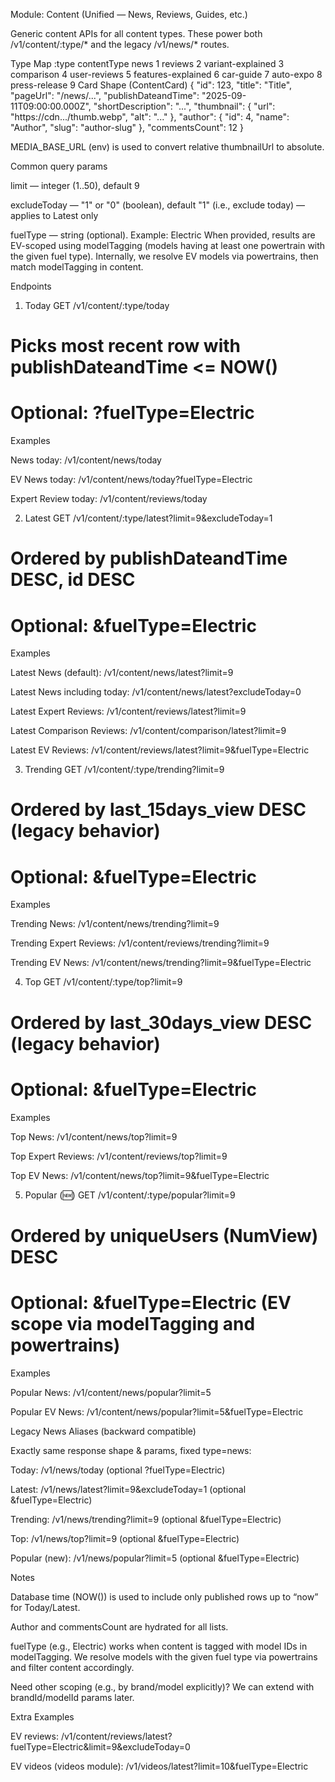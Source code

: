 Module: Content (Unified — News, Reviews, Guides, etc.)

Generic content APIs for all content types. These power both /v1/content/:type/* and the legacy /v1/news/* routes.

Type Map
:type	contentType
news	1
reviews	2
variant-explained	3
comparison	4
user-reviews	5
features-explained	6
car-guide	7
auto-expo	8
press-release	9
Card Shape (ContentCard)
{
  "id": 123,
  "title": "Title",
  "pageUrl": "/news/...",
  "publishDateandTime": "2025-09-11T09:00:00.000Z",
  "shortDescription": "...",
  "thumbnail": { "url": "https://cdn.../thumb.webp", "alt": "..." },
  "author": { "id": 4, "name": "Author", "slug": "author-slug" },
  "commentsCount": 12
}

MEDIA_BASE_URL (env) is used to convert relative thumbnailUrl to absolute.

Common query params

limit — integer (1..50), default 9

excludeToday — "1" or "0" (boolean), default "1" (i.e., exclude today) — applies to Latest only

fuelType — string (optional). Example: Electric
When provided, results are EV-scoped using modelTagging (models having at least one powertrain with the given fuel type). Internally, we resolve EV models via powertrains, then match modelTagging in content.

Endpoints
1) Today
GET /v1/content/:type/today
# Picks most recent row with publishDateandTime <= NOW()
# Optional: ?fuelType=Electric

Examples

News today: /v1/content/news/today

EV News today: /v1/content/news/today?fuelType=Electric

Expert Review today: /v1/content/reviews/today

2) Latest
GET /v1/content/:type/latest?limit=9&excludeToday=1
# Ordered by publishDateandTime DESC, id DESC
# Optional: &fuelType=Electric

Examples

Latest News (default): /v1/content/news/latest?limit=9

Latest News including today: /v1/content/news/latest?excludeToday=0

Latest Expert Reviews: /v1/content/reviews/latest?limit=9

Latest Comparison Reviews: /v1/content/comparison/latest?limit=9

Latest EV Reviews: /v1/content/reviews/latest?limit=9&fuelType=Electric

3) Trending
GET /v1/content/:type/trending?limit=9
# Ordered by last_15days_view DESC (legacy behavior)
# Optional: &fuelType=Electric

Examples

Trending News: /v1/content/news/trending?limit=9

Trending Expert Reviews: /v1/content/reviews/trending?limit=9

Trending EV News: /v1/content/news/trending?limit=9&fuelType=Electric

4) Top
GET /v1/content/:type/top?limit=9
# Ordered by last_30days_view DESC (legacy behavior)
# Optional: &fuelType=Electric

Examples

Top News: /v1/content/news/top?limit=9

Top Expert Reviews: /v1/content/reviews/top?limit=9

Top EV News: /v1/content/news/top?limit=9&fuelType=Electric

5) Popular (🆕)
GET /v1/content/:type/popular?limit=9
# Ordered by uniqueUsers (NumView) DESC
# Optional: &fuelType=Electric  (EV scope via modelTagging and powertrains)

Examples

Popular News: /v1/content/news/popular?limit=5

Popular EV News: /v1/content/news/popular?limit=5&fuelType=Electric

Legacy News Aliases (backward compatible)

Exactly same response shape & params, fixed type=news:

Today: /v1/news/today (optional ?fuelType=Electric)

Latest: /v1/news/latest?limit=9&excludeToday=1 (optional &fuelType=Electric)

Trending: /v1/news/trending?limit=9 (optional &fuelType=Electric)

Top: /v1/news/top?limit=9 (optional &fuelType=Electric)

Popular (new): /v1/news/popular?limit=5 (optional &fuelType=Electric)

Notes

Database time (NOW()) is used to include only published rows up to “now” for Today/Latest.

Author and commentsCount are hydrated for all lists.

fuelType (e.g., Electric) works when content is tagged with model IDs in modelTagging. We resolve models with the given fuel type via powertrains and filter content accordingly.

Need other scoping (e.g., by brand/model explicitly)? We can extend with brandId/modelId params later.

Extra Examples

EV reviews:
/v1/content/reviews/latest?fuelType=Electric&limit=9&excludeToday=0

EV videos (videos module):
/v1/videos/latest?limit=10&fuelType=Electric
